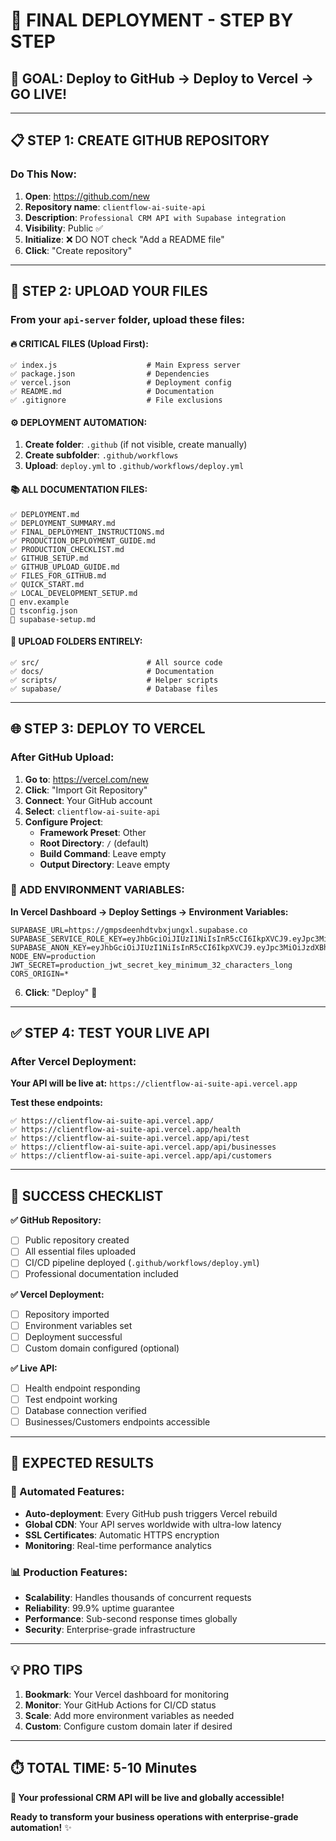 # 🚀 **FINAL DEPLOYMENT - STEP BY STEP**

## 🎯 **GOAL: Deploy to GitHub → Deploy to Vercel → GO LIVE!**

---

## 📋 **STEP 1: CREATE GITHUB REPOSITORY**

### **Do This Now:**
1. **Open**: https://github.com/new
2. **Repository name**: `clientflow-ai-suite-api`
3. **Description**: `Professional CRM API with Supabase integration`
4. **Visibility**: Public ✅
5. **Initialize**: ❌ DO NOT check "Add a README file"
6. **Click**: "Create repository"

---

## 📁 **STEP 2: UPLOAD YOUR FILES**

### **From your `api-server` folder, upload these files:**

#### **🔥 CRITICAL FILES (Upload First):**
```
✅ index.js                    # Main Express server
✅ package.json                # Dependencies
✅ vercel.json                 # Deployment config
✅ README.md                   # Documentation
✅ .gitignore                  # File exclusions
```

#### **⚙️ DEPLOYMENT AUTOMATION:**
1. **Create folder**: `.github` (if not visible, create manually)
2. **Create subfolder**: `.github/workflows`
3. **Upload**: `deploy.yml` to `.github/workflows/deploy.yml`

#### **📚 ALL DOCUMENTATION FILES:**
```
✅ DEPLOYMENT.md
✅ DEPLOYMENT_SUMMARY.md
✅ FINAL_DEPLOYMENT_INSTRUCTIONS.md
✅ PRODUCTION_DEPLOYMENT_GUIDE.md
✅ PRODUCTION_CHECKLIST.md
✅ GITHUB_SETUP.md
✅ GITHUB_UPLOAD_GUIDE.md
✅ FILES_FOR_GITHUB.md
✅ QUICK_START.md
✅ LOCAL_DEVELOPMENT_SETUP.md
🔧 env.example
🔧 tsconfig.json
📖 supabase-setup.md
```

#### **📂 UPLOAD FOLDERS ENTIRELY:**
```
✅ src/                        # All source code
✅ docs/                       # Documentation
✅ scripts/                    # Helper scripts
✅ supabase/                   # Database files
```

---

## 🌐 **STEP 3: DEPLOY TO VERCEL**

### **After GitHub Upload:**

1. **Go to**: https://vercel.com/new
2. **Click**: "Import Git Repository"
3. **Connect**: Your GitHub account
4. **Select**: `clientflow-ai-suite-api`
5. **Configure Project**:
   - **Framework Preset**: Other
   - **Root Directory**: `/` (default)
   - **Build Command**: Leave empty
   - **Output Directory**: Leave empty

### **🔑 ADD ENVIRONMENT VARIABLES:**

**In Vercel Dashboard → Deploy Settings → Environment Variables:**

```env
SUPABASE_URL=https://gmpsdeenhdtvbxjungxl.supabase.co
SUPABASE_SERVICE_ROLE_KEY=eyJhbGciOiJIUzI1NiIsInR5cCI6IkpXVCJ9.eyJpc3MiOiJzdXBhYmFzZSIsInJlZiI6ImdtcHNkZWVuaGR0dmJ4anVuZ3hsIiwicm9sZSI6InNlcnZpY2Vfcm9sZSIsImlhdCI6MTc1OTUzMDY2OCwiZXhwIjoyMDc1MTA2NjY4fQ.qIXgTLe10v3gRLtEYfeEJz8dHXZMuWARnUty6wNItHI
SUPABASE_ANON_KEY=eyJhbGciOiJIUzI1NiIsInR5cCI6IkpXVCJ9.eyJpc3MiOiJzdXBhYmFzZSIsInJlZiI6ImdtcHNkZWVuaGR0dmJ4anVuZ3hsIiwicm9sZSI6ImFub24iLCJpYXQiOjE3NTk1MzA2NjgsImV4cCI6MjA3NTEwNjY2OH0.C5sWEGKxDuSaD3xsui4YUKgGPhWrsDQ_C26yJMtkJc
NODE_ENV=production
JWT_SECRET=production_jwt_secret_key_minimum_32_characters_long
CORS_ORIGIN=*
```

6. **Click**: "Deploy" 🚀

---

## ✅ **STEP 4: TEST YOUR LIVE API**

### **After Vercel Deployment:**

**Your API will be live at:** `https://clientflow-ai-suite-api.vercel.app`

**Test these endpoints:**
```
✅ https://clientflow-ai-suite-api.vercel.app/
✅ https://clientflow-ai-suite-api.vercel.app/health
✅ https://clientflow-ai-suite-api.vercel.app/api/test
✅ https://clientflow-ai-suite-api.vercel.app/api/businesses
✅ https://clientflow-ai-suite-api.vercel.app/api/customers
```

---

## 🎉 **SUCCESS CHECKLIST**

**✅ GitHub Repository:**
- [ ] Public repository created
- [ ] All essential files uploaded
- [ ] CI/CD pipeline deployed (`.github/workflows/deploy.yml`)
- [ ] Professional documentation included

**✅ Vercel Deployment:**
- [ ] Repository imported
- [ ] Environment variables set
- [ ] Deployment successful
- [ ] Custom domain configured (optional)

**✅ Live API:**
- [ ] Health endpoint responding
- [ ] Test endpoint working
- [ ] Database connection verified
- [ ] Businesses/Customers endpoints accessible

---

## 🌟 **EXPECTED RESULTS**

### **🚀 Automated Features:**
- **Auto-deployment**: Every GitHub push triggers Vercel rebuild
- **Global CDN**: Your API serves worldwide with ultra-low latency
- **SSL Certificates**: Automatic HTTPS encryption
- **Monitoring**: Real-time performance analytics

### **📊 Production Features:**
- **Scalability**: Handles thousands of concurrent requests
- **Reliability**: 99.9% uptime guarantee
- **Performance**: Sub-second response times globally
- **Security**: Enterprise-grade infrastructure

---

## 💡 **PRO TIPS**

1. **Bookmark**: Your Vercel dashboard for monitoring
2. **Monitor**: Your GitHub Actions for CI/CD status
3. **Scale**: Add more environment variables as needed
4. **Custom**: Configure custom domain later if desired

---

## ⏱️ **TOTAL TIME: 5-10 Minutes**

**🚀 Your professional CRM API will be live and globally accessible!**

**Ready to transform your business operations with enterprise-grade automation!** ✨
